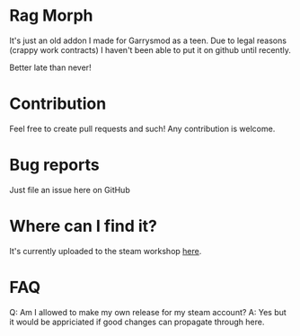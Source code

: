 # Rag Morph

It's just an old addon I made for Garrysmod as a teen.
Due to legal reasons (crappy work contracts) I haven't been able to put it on github until recently.

Better late than never!

# Contribution

Feel free to create pull requests and such! Any contribution is welcome.

# Bug reports

Just file an issue here on GitHub

# Where can I find it?
It's currently uploaded to the steam workshop [here](https://steamcommunity.com/sharedfiles/filedetails/?id=104509899).

# FAQ

Q: Am I allowed to make my own release for my steam account?
A: Yes but it would be appriciated if good changes can propagate through here.
